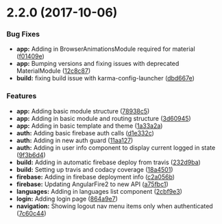 <a name="2.2.0"></a>
# 2.2.0 (2017-10-06)


### Bug Fixes

* **app:** Adding in BrowserAnimationsModule required for material ([f01409e](https://github.com/Zyzle/base/commit/f01409e))
* **app:** Bumping versions and fixing issues with deprecated MaterialModule ([12c8c87](https://github.com/Zyzle/base/commit/12c8c87))
* **build:** fixing build issue with karma-config-launcher ([dbd667e](https://github.com/Zyzle/base/commit/dbd667e))


### Features

* **app:** Adding basic module structure ([78938c5](https://github.com/Zyzle/base/commit/78938c5))
* **app:** Adding in basic module and routing structure ([3d60945](https://github.com/Zyzle/base/commit/3d60945))
* **app:** Adding in basic template and theme ([1a33a2a](https://github.com/Zyzle/base/commit/1a33a2a))
* **auth:** Adding basic firebase auth calls ([d1e332c](https://github.com/Zyzle/base/commit/d1e332c))
* **auth:** Adding in new auth guard ([11aa127](https://github.com/Zyzle/base/commit/11aa127))
* **auth:** Adding in user info component to display current logged in state ([9f3b6d4](https://github.com/Zyzle/base/commit/9f3b6d4))
* **build:** Adding in automatic firebase deploy from travis ([232d9ba](https://github.com/Zyzle/base/commit/232d9ba))
* **build:** Setting up travis and codacy coverage ([18a4501](https://github.com/Zyzle/base/commit/18a4501))
* **firebase:** Adding in firebase deployment info ([c2a056b](https://github.com/Zyzle/base/commit/c2a056b))
* **firebase:** Updating AngularFire2 to new API ([a75fbc1](https://github.com/Zyzle/base/commit/a75fbc1))
* **languages:** Adding in languages list component ([2cbf9e3](https://github.com/Zyzle/base/commit/2cbf9e3))
* **login:** Adding login page ([864a9e7](https://github.com/Zyzle/base/commit/864a9e7))
* **navigation:** Showing logout nav menu items only when authenticated ([7c60c44](https://github.com/Zyzle/base/commit/7c60c44))




